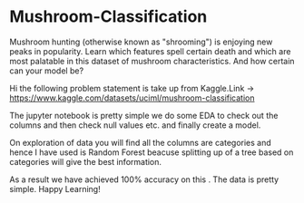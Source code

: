 # Mushroom-Classification
Mushroom hunting (otherwise known as "shrooming") is enjoying new peaks in popularity. Learn which features spell certain death and which are most palatable in this dataset of mushroom characteristics. And how certain can your model be?

Hi the following problem statement is take up from Kaggle.Link -> https://www.kaggle.com/datasets/uciml/mushroom-classification

The jupyter notebook is pretty simple we do some EDA to check out the columns and then check null values etc. and finally create a model.

On exploration of data you will find all the columns are categories and hence I have used is Random Forest beacuse splitting up of a tree based on categories will give the best information.

As a result we have achieved 100% accuracy on this . The data is pretty simple. Happy Learning!
